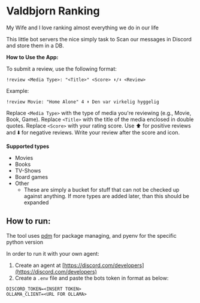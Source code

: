 # Valdbjorn Ranking

My Wife and I love ranking almost everything we do in our life

This little bot servers the nice simply task to Scan our messages in Discord and store them in a DB.

**How to Use the App:**

To submit a review, use the following format:
```
!review <Media Type>: "<Title>" <Score> ⬆️/⬇️ <Review>
```

Example:
```
!review Movie: "Home Alone" 4 ⬆️ Den var virkelig hyggelig
```

Replace `<Media Type>` with the type of media you're reviewing (e.g., Movie, Book, Game).
Replace `<Title>` with the title of the media enclosed in double quotes.
Replace `<Score>` with your rating score.
Use ⬆️ for positive reviews and ⬇️ for negative reviews.
Write your review after the score and icon.

**Supported types**
- Movies
- Books
- TV-Shows
- Board games
- Other
    - These are simply a bucket for stuff that can not be checked up against anything. If more types are added later, than this should be expanded

## How to run:

The tool uses [pdm](https://pdm-project.org/en/latest/) for package managing, and pyenv for the specific python version

In order to run it with your own agent: 
1) Create an agent at [https://discord.com/developers](https://discord.com/developers) 
2) Create a `.env` file and paste the bots token in format as below:
```
DISCORD_TOKEN=<INSERT TOKEN>
OLLAMA_CLIENT=<URL FOR OLLAMA>
```